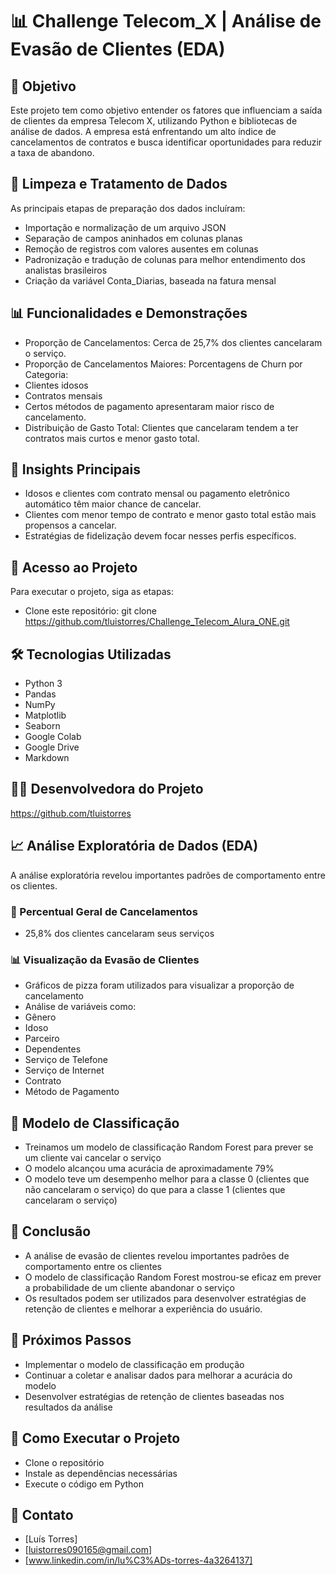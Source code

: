 

# 📊 Challenge Telecom_X | Análise de Evasão de Clientes (EDA)

## 🚀 Objetivo
Este projeto tem como objetivo entender os fatores que influenciam a saída de clientes da empresa Telecom X, utilizando Python e bibliotecas de análise de dados. A empresa está enfrentando um alto índice de cancelamentos de contratos e busca identificar oportunidades para reduzir a taxa de abandono.

## 🧹 Limpeza e Tratamento de Dados
As principais etapas de preparação dos dados incluíram:

- Importação e normalização de um arquivo JSON
- Separação de campos aninhados em colunas planas
- Remoção de registros com valores ausentes em colunas
- Padronização e tradução de colunas para melhor entendimento dos analistas brasileiros
- Criação da variável Conta_Diarias, baseada na fatura mensal

## 📊 Funcionalidades e Demonstrações
- Proporção de Cancelamentos: Cerca de 25,7% dos clientes cancelaram o serviço.
- Proporção de Cancelamentos Maiores: Porcentagens de Churn por Categoria:
- Clientes idosos
- Contratos mensais
- Certos métodos de pagamento apresentaram maior risco de cancelamento.
- Distribuição de Gasto Total: Clientes que cancelaram tendem a ter contratos mais curtos e menor gasto total.

## 🧠 Insights Principais
- Idosos e clientes com contrato mensal ou pagamento eletrônico automático têm maior chance de cancelar.
- Clientes com menor tempo de contrato e menor gasto total estão mais propensos a cancelar.
- Estratégias de fidelização devem focar nesses perfis específicos.

## 🚀 Acesso ao Projeto
Para executar o projeto, siga as etapas:

- Clone este repositório: git clone https://github.com/tluistorres/Challenge_Telecom_Alura_ONE.git

## 🛠 Tecnologias Utilizadas
- Python 3
- Pandas
- NumPy
- Matplotlib
- Seaborn
- Google Colab
- Google Drive
- Markdown

## 👩‍💻 Desenvolvedora do Projeto
https://github.com/tluistorres

## 📈 Análise Exploratória de Dados (EDA)
A análise exploratória revelou importantes padrões de comportamento entre os clientes.

### 📌 Percentual Geral de Cancelamentos
- 25,8% dos clientes cancelaram seus serviços

### 📊 Visualização da Evasão de Clientes
- Gráficos de pizza foram utilizados para visualizar a proporção de cancelamento
- Análise de variáveis como:
- Gênero
- Idoso
- Parceiro
- Dependentes
- Serviço de Telefone
- Serviço de Internet
- Contrato
- Método de Pagamento

## 🤖 Modelo de Classificação
- Treinamos um modelo de classificação Random Forest para prever se um cliente vai cancelar o serviço
- O modelo alcançou uma acurácia de aproximadamente 79%
- O modelo teve um desempenho melhor para a classe 0 (clientes que não cancelaram o serviço) do que para a classe 1 (clientes que cancelaram o serviço)

## 📝 Conclusão
- A análise de evasão de clientes revelou importantes padrões de comportamento entre os clientes
- O modelo de classificação Random Forest mostrou-se eficaz em prever a probabilidade de um cliente abandonar o serviço
- Os resultados podem ser utilizados para desenvolver estratégias de retenção de clientes e melhorar a experiência do usuário.

  
## 🚀 Próximos Passos
- Implementar o modelo de classificação em produção
- Continuar a coletar e analisar dados para melhorar a acurácia do modelo
- Desenvolver estratégias de retenção de clientes baseadas nos resultados da análise

## 📄 Como Executar o Projeto
- Clone o repositório
- Instale as dependências necessárias
- Execute o código em Python

## 👥 Contato
- [Luís Torres]
- [luistorres090165@gmail.com]
- [www.linkedin.com/in/lu%C3%ADs-torres-4a3264137]
